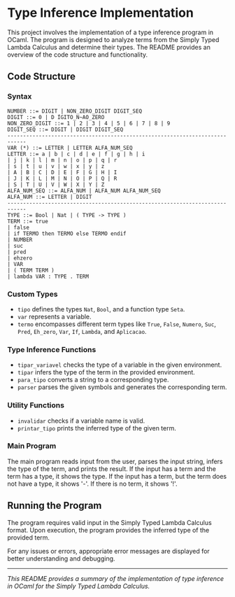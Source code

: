 # Type Inference Implementation

This project involves the implementation of a type inference program in OCaml. The program is designed to analyze terms from the Simply Typed Lambda Calculus and determine their types. The README provides an overview of the code structure and functionality.


## Code Structure

### Syntax
```
NUMBER ::= DIGIT | NON_ZERO_DIGIT DIGIT_SEQ
DIGIT ::= 0 | D ́IGITO_N~AO_ZERO
NON_ZERO_DIGIT ::= 1 | 2 | 3 | 4 | 5 | 6 | 7 | 8 | 9
DIGIT_SEQ ::= DIGIT | DIGIT DIGIT_SEQ
----------------------------------------------------------------------------
VAR (*) ::= LETTER | LETTER ALFA_NUM_SEQ
LETTER ::= a | b | c | d | e | f | g | h | i
| j | k | l | m | n | o | p | q | r
| s | t | u | v | w | x | y | z
| A | B | C | D | E | F | G | H | I
| J | K | L | M | N | O | P | Q | R
| S | T | U | V | W | X | Y | Z
ALFA_NUM_SEQ ::= ALFA_NUM | ALFA_NUM ALFA_NUM_SEQ
ALFA_NUM ::= LETTER | DIGIT
----------------------------------------------------------------------------
TYPE ::= Bool | Nat | ( TYPE -> TYPE )
TERM ::= true
| false
| if TERMO then TERMO else TERMO endif
| NUMBER
| suc
| pred
| ehzero 
| VAR
| ( TERM TERM )
| lambda VAR : TYPE . TERM

```

### Custom Types
- `tipo` defines the types `Nat`, `Bool`, and a function type `Seta`.
- `var` represents a variable.
- `termo` encompasses different term types like `True`, `False`, `Numero`, `Suc`, `Pred`, `Eh_zero`, `Var`, `If`, `Lambda`, and `Aplicacao`.

### Type Inference Functions
- `tipar_variavel` checks the type of a variable in the given environment.
- `tipar` infers the type of the term in the provided environment.
- `para_tipo` converts a string to a corresponding type.
- `parser` parses the given symbols and generates the corresponding term.

### Utility Functions
- `invalidar` checks if a variable name is valid.
- `printar_tipo` prints the inferred type of the given term.

### Main Program
The main program reads input from the user, parses the input string, infers the type of the term, and prints the result.
If the input has a term and the term has a type, it shows the type. If the input has a term, but the term does not have a type, it shows '-'. If there is no term, it shows '!'.

## Running the Program

The program requires valid input in the Simply Typed Lambda Calculus format. Upon execution, the program provides the inferred type of the provided term.

For any issues or errors, appropriate error messages are displayed for better understanding and debugging.

---
*This README provides a summary of the implementation of type inference in OCaml for the Simply Typed Lambda Calculus.*
